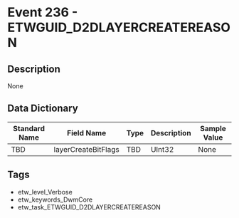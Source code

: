 # Event 236 - ETWGUID_D2DLAYERCREATEREASON

## Description
None

## Data Dictionary
|Standard Name|Field Name|Type|Description|Sample Value|
|---|---|---|---|---|
|TBD|layerCreateBitFlags|TBD|UInt32|None|None|

## Tags
* etw_level_Verbose
* etw_keywords_DwmCore
* etw_task_ETWGUID_D2DLAYERCREATEREASON